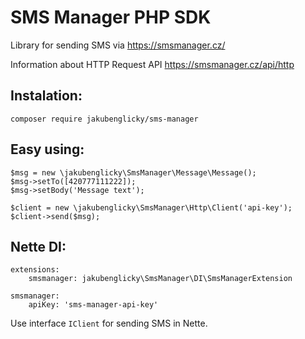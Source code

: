 SMS Manager PHP SDK
===========
Library for sending SMS via https://smsmanager.cz/

Information about HTTP Request API https://smsmanager.cz/api/http

Instalation:
-----------

	composer require jakubenglicky/sms-manager


Easy using:
-----

	$msg = new \jakubenglicky\SmsManager\Message\Message();
    $msg->setTo([420777111222]);
    $msg->setBody('Message text');

    $client = new \jakubenglicky\SmsManager\Http\Client('api-key');
    $client->send($msg);


Nette DI:
------
	extensions:
		smsmanager: jakubenglicky\SmsManager\DI\SmsManagerExtension

    smsmanager:
    	apiKey: 'sms-manager-api-key'
    	
    
Use interface `IClient` for sending SMS in Nette.